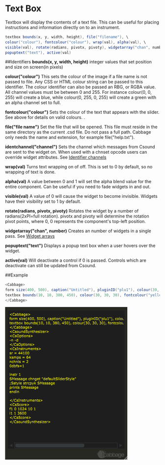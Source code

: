 # Text Box

Textbox will display the contents of a text file. This can be useful for placing instructions and information directly on to an instrument.  


```csharp
textbox bounds(x, y, width, height), file("filename"), \
colour("colour"), fontcolour("colour"), wrap(val), alpha(val), \
visible(val), rotate(radians, pivotx, pivoty), widgetarray("chan", number) \
popuptext("text"), active(val)
```
<!--(End of syntax)/-->

##Identifiers
**bounds(x, y, width, height)** integer values that set position and size on screen(in pixels)

**colour("colour")** This sets the colour of the image if a file name is not passed to file. Any CSS or HTML colour string can be passed to this identifier. The colour identifier can also be passed an RBG, or RGBA value. All channel values must be between 0 and 255. For instance colour(0, 0, 255) will create a blue, while colour(0, 255, 0, 255) will create a green with an alpha channel set to full.  

**fontcolour("colour")** Sets the colour of the text that appears with the slider. See above for details on valid colours. .

**file("file name")** Set the file that will be opened. This file must reside in the same directory as the current .csd file. Do not pass a full path. Cabbage only needs the name and extension, for example file("help.txt"). 

**identchannel("channel")** Sets the channel which messages from Csound are sent to the widget on. When used with a chnset opcode users can override widget attributes. See [Identifier channels](./identchannels.md) 

**wrap(val)** Turns text wrapping on of off. This is set to 0 by default, so no wrapping of text is done. 

**alpha(val)** A value between 0 and 1 will set the alpha blend value for the entire component. Can be useful if you need to fade widgets in and out. 

**visible(val)** A value of 0 will cause the widget to become invisible. Widgets have their visibility set to 1 by default. 

**rotate(radians, pivotx, pivoty)** Rotates the widget by a number of radians(2xPI=full rotation). pivotx and pivoty will determine the rotation pivot points, where 0, 0 represents the component's top-left position. 

**widgetarray("chan", number)** Creates an number of widgets in a single pass. See [Widget arrays](./widget_arrays.md)

**popuptext("text")** Displays a popup text box when a user hovers over the widget.

**active(val)** Will deactivate a control if 0 is passed. Controls which are deactivate can still be updated from Csound.
<!--(End of identifiers)/-->

##Example

```csharp
<Cabbage>
form size(400, 500), caption("Untitled"), pluginID("plu1"), colour(39, 40, 34)
textbox bounds(10, 10, 380, 450), colour(30, 30, 30), fontcolour("yellow"), file("test.csd")
</Cabbage>
```

![](images/textboxExample.png)